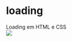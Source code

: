 # loading
Loading em HTML e CSS
<br>
<img src="http://ideiasst.com.br/gitgif/2021-06-03%2015-27-03.gif"  />
